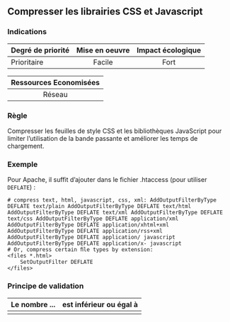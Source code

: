 ## Compresser les librairies CSS et Javascript
### Indications
| Degré de priorité |      Mise en oeuvre       |  Impact écologique    | 
|-------------------|:-------------------------:|:---------------------:|
|  Prioritaire      |  Facile                   |    Fort               | 


|Ressources Economisées                                      |
|:----------------------------------------------------------:|
| Réseau  |

### Règle
Compresser les feuilles de style CSS et les bibliothèques JavaScript pour limiter l’utilisation de la bande passante et améliorer les temps de chargement.

### Exemple
Pour Apache, il suffit d’ajouter dans le fichier .htaccess (pour utiliser `DEFLATE`) :
```apacheconf
# compress text, html, javascript, css, xml: AddOutputFilterByType DEFLATE text/plain AddOutputFilterByType DEFLATE text/html AddOutputFilterByType DEFLATE text/xml AddOutputFilterByType DEFLATE text/css AddOutputFilterByType DEFLATE application/xml AddOutputFilterByType DEFLATE application/xhtml+xml AddOutputFilterByType DEFLATE application/rss+xml AddOutputFilterByType DEFLATE application/ javascript
AddOutputFilterByType DEFLATE application/x- javascript
# Or, compress certain ﬁle types by extension:
<files *.html>
    SetOutputFilter DEFLATE
</files>
```

### Principe de validation

| Le nombre ...     | est inférieur ou égal à   |  
|-------------------|:-------------------------:|
|   |   |
